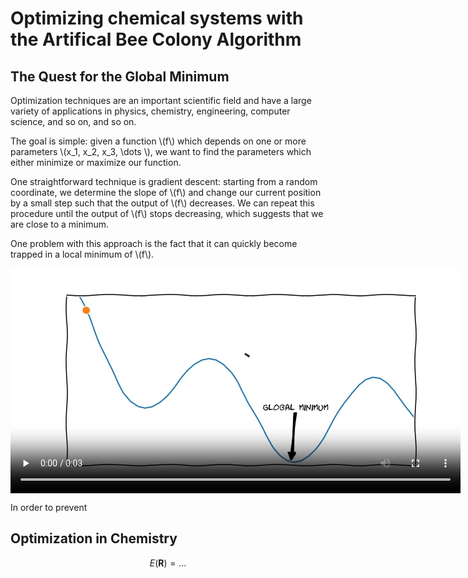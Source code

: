 <!--
.. title: Artificial Bee Colony Algorithm
.. slug: artificial-bee-colony-algorithm
.. date: 2019-05-16 21:47:49 UTC+02:00
.. tags:
.. category:
.. link:
.. description:
.. type: text
.. has_math: true
.. status: draft
-->

# Optimizing chemical systems with the Artifical Bee Colony Algorithm

## The Quest for the Global Minimum

Optimization techniques are an important scientific field and have a large variety of applications in physics, chemistry, engineering, computer science, and so on, and so on.

The goal is simple: given a function \\(f\\) which depends on one or more parameters \\(x_1, x_2, x_3, \dots \\), we want to find the parameters which either minimize or maximize our function.

One straightforward technique is gradient descent: starting from a random coordinate, we determine the slope of \\(f\\) and change our current position by a small step such that the output of \\(f\\) decreases.
We can repeat this procedure until the output of \\(f\\) stops decreasing, which suggests that we are close to a minimum.

One problem with this approach is the fact that it can quickly become trapped in a local minimum of \\(f\\).


<video width="720" height="360" controls autoplay loop>
  <source type="video/mp4" src="data:video/mp4;base64,AAAAHGZ0eXBNNFYgAAACAGlzb21pc28yYXZjMQAAAAhmcmVlAAA6O21kYXQAAAKuBgX//6rcRem9
5tlIt5Ys2CDZI+7veDI2NCAtIGNvcmUgMTU1IHIyOTE3IDBhODRkOTggLSBILjI2NC9NUEVHLTQg
QVZDIGNvZGVjIC0gQ29weWxlZnQgMjAwMy0yMDE4IC0gaHR0cDovL3d3dy52aWRlb2xhbi5vcmcv
eDI2NC5odG1sIC0gb3B0aW9uczogY2FiYWM9MSByZWY9MyBkZWJsb2NrPTE6MDowIGFuYWx5c2U9
MHgzOjB4MTEzIG1lPWhleCBzdWJtZT03IHBzeT0xIHBzeV9yZD0xLjAwOjAuMDAgbWl4ZWRfcmVm
PTEgbWVfcmFuZ2U9MTYgY2hyb21hX21lPTEgdHJlbGxpcz0xIDh4OGRjdD0xIGNxbT0wIGRlYWR6
b25lPTIxLDExIGZhc3RfcHNraXA9MSBjaHJvbWFfcXBfb2Zmc2V0PS0yIHRocmVhZHM9NiBsb29r
YWhlYWRfdGhyZWFkcz0xIHNsaWNlZF90aHJlYWRzPTAgbnI9MCBkZWNpbWF0ZT0xIGludGVybGFj
ZWQ9MCBibHVyYXlfY29tcGF0PTAgY29uc3RyYWluZWRfaW50cmE9MCBiZnJhbWVzPTMgYl9weXJh
bWlkPTIgYl9hZGFwdD0xIGJfYmlhcz0wIGRpcmVjdD0xIHdlaWdodGI9MSBvcGVuX2dvcD0wIHdl
aWdodHA9MiBrZXlpbnQ9MjUwIGtleWludF9taW49MjUgc2NlbmVjdXQ9NDAgaW50cmFfcmVmcmVz
aD0wIHJjX2xvb2thaGVhZD00MCByYz1jcmYgbWJ0cmVlPTEgY3JmPTIzLjAgcWNvbXA9MC42MCBx
cG1pbj0wIHFwbWF4PTY5IHFwc3RlcD00IGlwX3JhdGlvPTEuNDAgYXE9MToxLjAwAIAAAB4JZYiE
AC///vau/MsrRwuVLh1Ze7NR8uhJcv2IMH1oAAADAAADAAADAEb0bPOfR6PtFoAAAAXNRXwwxv4g
MpxglFm2MuEU2AakOWjn3ZqjZtfJhHCRqELL9fY//fCYGE3xblS7+WmDVmK9DClegbfxquHOimZr
kV3AEtgHaIjgfVGUmw532lPnKETnuTtvU0GtOD14ECY3xdYaBs45g88TK8hqSr69E/QUNRcApmVw
yCflItygCkInMPKqmt3jAjRnjPF5VflodlHd30ZnSIuGQZGXNXrO71QZIkoWpgZxH9RLHK9z+kn9
aqZ8XwPNCu+fBj2MCZ4p0ZUvUZ1z5HRnUJA3aj3fWu2R21n6M/ZSt1JY53iY4r4AdfHysMk9Yuh5
3a2q334ebN5IAH9HnIEf8nfxHWq1/zej21jWkFRL7dubbVNOReXPetha3AHoOSJ5WadSfAdcuH+I
KHG7hOpf0HXtqpEfyu2Cpjkk0zQ+N1szNTHujJbLhII+Bhr5UAUDb/7dMlUE2z1QAkUnT5O6g4h2
xGPZC5PxwdDBLOUqsuS2mNPB/BuqmEmTeQpdKSGI4kfXuO7bOh9uLJJk8DivHMtg7nGqu4gm4SLs
yKPTi/wUR34LN5BwH4XbIhIpkRVTPp/Rid6j/7avCwYIOywPBwSX6jpFimByIXxxDb9eU+J81Ej4
GLQVE2v4BHqiZMvtauzOsDbxXyKLoXoWFTQtK2cmmA3g0+LPzCafWk3LBVtZw6JNMRgpKrEFU/FM
gI9acVUwP4U5fWwM29qbZGfswzgUB1tX4faqd8v3iR0ebUmqcXfKHsq3q8yk3tls21Bntm/PtsOi
nZ7jym1KdLGDt+a9pSJ/1kbdKCiGiKV7hA+v1CgN19fZ2a1Jhja6dPizFHttDNsPbPdTa4Az5D1T
U6gYEN1NZHLo2Lt80dqlSIfDIKSQrO7unp3L65VWoIqRuOCNpU54as/ax+KZco1WSmOUQ8eW49e2
6yp6xi9tKmkW/YhNm3j9SyQn82csfR2SlDN9jakjlo2BAnoVyMM7wtu7xRHh0QLhilLdmDtQhN8H
aLOa3hJJpjB7j7jaaztZZz3hcLcjynSDTg+ukmEDERByA9IEwtTnL4Tof0z5cw2qBtk/jFDYowEn
U3QUHI9nJInJDt8Ba7EhayOG4MjV1P4b9/APp5AzG18oIEtUsxbLb2tAUQBRbBeTuw8U685ZTYwh
2E5VycB9OOpjhOroAHs1EV36Qq0yQI7RP9N3uuo3vV9DGchHZ4BlrOuvj6RIlr40iBuwJUR/fP12
uOKInrbIUPD4PC5qhmx78OZqC+CZ9qulcf/CJLdsKzOoPxXUZ7XpVO+ad4A/OuNUbXgbB9w1yUys
WNMqDfvLpCGCRbNBGv9aWfDvMMnoirHAU1qlhq/voywe8jQu11/IfQXdGM8lTUIek6+BRemRIl4O
7kWguijP08td+oIUR1AAABaSZ5ByaWJs7xc7Bb2w/BFNwuVAbairHp3zTSKL7kOs+7t8YW8SHYZG
md7P2vxTTtBCPPmrwz6rBoqMtnSe1fLnsoG+yDrpmYIlpr10ieMyWE+NoWev0o4WaCBsBaB46TQz
/OLKtLo3P27FYitilQ3XGZ6durztwvLUAWhC9wbFQWm7Au8gF07PDqkmBdhfK8syBNc/vEpS1rSK
jT9//HzqMOGqlV2uAJdQvT/LSi9f9P1E1seDhK20h8FEuGbv9I5AqwGoOL+T3yUriWuGq39j7A0y
BU8aFmmqwUJz10Jb+5BWuHmgFcs+QYRjj5jzjsyrSW2YrBqF5a79KPh4X0esqtC/chubNb6OpUa+
6QfeuLLRTVIrhUIRwZtYETZI5f8x41s/hNlVdNQI6AIyfpR8eGjxpGRq7q9QaPN/LILdaynDhLI1
2AqjxesSecPDe2KLM77gXg4UN6F+LE5qZvEehq5OTcqI2miR8Y9h0Ah4WariDIE10Cw+5INyDBQf
Y/FsHPH4A1XB13bioyuk+rMchwhcQXE7tcrOaRjiwaZzwQAsFUDX5ZyzOD7PecFjhzqtE9hO6Wr9
DhgImVOD/nfKWg6NR9gvevp4OVh1USW2UCf8vVDhJAP2d6sA96wvmzup/SUm0D/gD92djRK5BBAH
L4Z91fRLbVb6mnlJl/F4yuVLnqnkhwXCiAhVxNOp/dnKFQI+dRjZJme9Ne1GQYKTly34qwGYqMTw
poTCvxln+NkjmPad+MjKvFYod9V8McGSLg6HG5oqSra/PCYaBv7L//XgwJ1fiiWUHtPtAF75y52E
6cTq4Q92CDi/jouTK0il4VwiwbRsNoT838Kb8Nrfou0wMeMv/QYVq8VYkXungxZw6o9KuJjrbKVD
DPop+i+nX447sr7fV6H9C7rcRgAYORjRoDaBdeOLMTIutMNo6AMFWzNTOy61OxyJ8ZuHgftVtqvt
zQ5JtQnlF0Vs82aEZyaixrDh7r58khl1B9z9q5bBk2hJ7pjg9P49Ik7zkl28Fs0mxsBGBXqhOK7y
YGSA4zG1I6IssZGPW6bjpO8yzMT5ksWATasPXPatZCL082FXgrbIH/fOFhoucwqGGE3+7AJGRuNM
z0VdcfA8tu2C0oezgh7H/4DsQHwiW+P4VcHo9Mc0sGN+k9zhSTlpxzDslCCrMiiWBDy3x6SNZqGf
3McYYAmSzNJa3pp5Ale917LpCiPE2ZxJtqueQgQSTtyZbVVb9zyW0W1Hl9IQEAnO7KZdpxR9/l8O
iQzafVbUVYfrR/eFjR1Nqgd/i25nIEnPS1Er+n+5ojkxxdqFdkpEPqoRJvsecYmZfQ8RXZiR2a7i
eMhdw518jw53LsYVJiRijwIc8zw4gAm9Ap9M5nF5FdiVfswAkOjccwSJcim91hzvYzDDP8wI7QmZ
TgeV3ZyBn59cuQpS/qke316qzPk8cJpabj1WGMFGGOPsvSG2QY+ZmoeikE4S+2KJjiOSqY2V4MQS
sNhLS4ST9/uHvDtYh9zjcOAAWXzjmBTmek8mPmD5GKkt2u0vifHM88O61bp25mfu8r+gTpDMP3XZ
HmyyFq0V5LgVwBNbpibPNhpuACrWvp/vgmpYsusgavZGv0ZNc14Q+bMng6ktfLyWdvuw1xYQE7L0
6WF+IQ010eulNDCZ/ekcW0g0v4HCnCu/npkNisD92sr6ZRxhC3lxtQsVIug8HF0QV+xWZhCvNCMc
HGIq3WttUq4fa3Tz8EGLWqTgXI5DzY3hmSsPkX2udQDVj/A57dVCo7Jtz16+aLRgDgOH4g6ZrvRY
YXSFGBBXDnCQv69BfqlII/IVgkpfpmVR3kqQfAxPfiBdJoOa5w7dTx6eN8vfLoZ3YmNWXcyhZ3oD
D+uvIzNTsbPxebdUGTDHpMokJonMK6ngnQY478E+6yvp8lFqQ/FcWp42LyYVtQ7dHQCt0B1ALq/0
+WahCmfRSnhjfrj9vvSqsLW1qH9snjRteR6YhVgYZ/5Jy5x3z/6pyyu0p080kA6hE19whnpyhkgy
rBbMzbM922Q0zFwljt80RzDZeI+f21K5Dc1AFkP8CiervRMfeAgH1TaVO17O6ulNcJKJroZw0RRH
6pvzbOziTDQb99DpwynowdE0DOe/suIaXLcvPKadefDDG7crcNOzNTNnZz/OusTMrRpfkKKTNdcl
esCvjC1YUyvvJbFmk9DedwZ8pR6+OWGDx//5u/rE77zZfPRQZcDYSRuFYC0T0DooEpZl9R18Wztz
9PyCLA6LnzUzU7CIvUNoO57F9E1X7jFn0f+qy0GMId1nphd5TKTbCeCkspwZUBeB1w4/OgyydYDc
2QkcP+xx//8b1xMWfFglPPHsjpczyMqFNJEqlTxWWVZrcwMFY6HV1F4XC5b7y1bFY98ERQBE5i4W
mqrWqVCaBRpAJgEvBuRHp/++Za3lQ/KN6/ZKF+PFDifWYnMgh++UBUyRcuEQxl2m4MDSwfIlue41
tuGALL0xl1QQMZ5F/hFRCBb+x9Q/caSFpxgwQ3nW7AZ//EhSVTN2asPKm49/Rw4TA3jtpG5OTA4I
4X3emLwdkMtXY/iHxCc3nfm4MuqB7Ds0EQTPWElLAo+kMv1ml5pcY+DlxvBVcEYhij3v8sRwvDDU
TpbGV9R7TNz1VpkdhOuRgcwggvQ79536Xpe4UJomypXGQ2y8AN3HzbGWy9GBWCXkvW1bnuuEtRk1
C1wzXk7B/V3HhVN/JP+Gq/aoWh1TftB1oUuu5/IyJ3wHlMKVv4dCjtJMYKIvQg/GBghZlHNxbn97
SebJcoB4CtzZKCWOzauKUjJd5M0sq/54bcoReHT55ijJP4BjcLDRmUDTzt24oVhhC9yApkk8jOv9
3PyMCNyHyhTQ1Mc5sCp9vZy57CPHVnuqUWOIuUfWobIlXmKxGwpj6C3DeMs6rtms4xjdC67is+Tu
ry4XZZK7XHyisw5e489rMoRStybdTIb0yESOGjkkAWgOdngP90Qi+4YNF4biKpTPaVaWRNi1FH68
ZadalMb1EV6he1TUDm8qSmyiHUX0wqPXZMvXmjlDBftBToo5OBL5oNXsgo3v+Xa8ekC+xv3B23Lg
T7C7WfQumXgbx33CDULjtKXzf9eneg0jtxoOsctqSn4BX64BNO9vJtLkNK8v6uM3wx7Bdi3dnxX1
YRqKBHE3v8Pqehxo23xu9jFsitCQ/BzkgaWNSxgTu8/59gavXuthskjhoJYmcDFY5yd/E+vST23Y
dXwc/2RL5UCDTL0KBVFRvzR4M955Cf4Up0np8luPPrbuBNNctK0zPzZYP510AvBC9HykIn0tnPGf
CYdUTU3dQzgYMIIziw1ETzu1MrZHqrj2l31xU+9rmqGwAACtw5j36X0j8Nn2Rstg9F1M0cdOkVNV
pSQDC26nuSJRYJcOUshFzr1Gm9uQfL73j1A+/OoGmSmmpAgihLHeFJRcfML3qHeT91uM+t5Fvl10
0du3gKvwbv+hNgodOCpN4nLxbOVDQHm2KWHZnj+vjTwiFkvvtBVFC5m4Shh3VsGOv9t8zTd2/rut
zwYChHsXqhzE9TCjlwWtRfaWIomjqWQJFOFr29a6gBW2fSJmjbMHpGFqQVUdCDKl5a05bJTD6oRn
vxYvrxIFnEOsBnT1981Vd/VRGvGSLIyoq5iUTEAE/SzF+7bsI9UvvamOD6ksGhp/3rXeiDA2MIWb
5SRqPV8cCgF2surV9Q2FX89GTpa/uYp7OKn994w24zXmsQo3TVeXyD1lM5yGX2S7VYUtbbx4TNSI
f/oRuQX4Trax8R4JC65vVrEj3X1fLThFLQ6JxS0Qy4s391yqA0+w3i5XDA9NnR0ssGgq9B0NTBKG
Byl7tFIljKxWNCjagleHm7V8uCoQmJyDtSmoFOPUsShA1o/mga4C8doIJe8zO5mywMNqi67kOve7
+iG9kx2KA8lL4ixARtXrlCQ1uEYK2DycqLJKmlo7SaxRpCAzLtpQw8/amqvv/Rr0Msx2Vp3YKmVP
9MQpJNOrqYpYBgA3JbsIPTLzDIVX0K25m/dwQ69uB94ZqbSMTgbM/SEUzmGtNhtEN6lwXLvaNoCy
2wOy2l7pDoM/dqRwMbLVq5GEx+UPUQ4SbZ53gBGrpJ/do6iuOzxynYxBZ5pg2S1x7aFqfvPdvgaS
GyVsyUvoSYouDCvsCGKh4axrXaYm+CSDxYMdivM7nYrlQapMHapBPEFZaESWKNUw171js8scwQD+
70P3bRoV40XZFZFUd9BbEecT9X38jKj9DrQs2/pT7x2xvge/xbMJ+r02j3LCPV+sP+Rz17LV0tSr
YQ8iIXXpX0za5ejul8IdrRjx+Z9g58NuUuo38BX41qJs8r/Qlnzv7/mlrZZ/14OQL2el/0QHDS6v
srX2aM84ecstKz/EvUZO7EqOGLAvfCdk5mDiGX4TXQIgZCzkUM3ydWwT1mhkGdyVCypNV4DkFoOU
9RzvGw/Iek/anEVq2HHvDJi4nSoVhJXdMaFw5QtprvpNwOiMlTX+zcYCFoYRPfJFb17CFGOHXzKR
t72dq8KBLzRjFZyoucHT9234Wwliae0LLEueVjPjWVdlCTG2HLB0K9ssHOWxuvpvRHKzZGqilu9w
v84Kh6dDTRDmsHftwtMVCFpJtMWDUMyAnu99KVJrWEALkQNmGFvqdgHVgO3mBF0u5/hiYVh7Y4hh
z8ohq6lStJ81X0ynjh9ezq2VMrHfesx+KTs6TlvnicnRYJrbrfHVRJI0el1cR1FBkR2loKWwJ1zU
mDmjpoDQibMsyCMRf6LkVOSDwCE8G8pgCGrB14g0hQCPDMetvxBBwlC1OCWXwHYYqhpE4rJn6d9o
b+f1+nTmVThzZsFG/1VVdTU+W3QCCcFaYXv0wSt8bRGpTL3fmN1Ogjl9bm13m0wYSooeTEssw9Ta
Z9IgJnXF9Vq2Ffd6Y8apcITzSfYIXHEnTlStE2BmPRQYYcIY/LkZFKd4XZf7Kc9t8IjymvUzH+np
oBjn6oRTwuio8xtRqc/Un8O+p/bR1rKHUumKP3zIr0dB11iO/J1xeMeNliyBSLVhhSf0eKVRlgS+
yavZoch/k8ouBtFdAQxvKPDFHriF21/jZLNSB5x+0A2YvnbDZyrFz6V8adNArNGW2iNRz9M3DI8+
TqqtajdjyU2Of/jyRfxVx34pbtkWWFbtiIgzVjpLalD1+d+5A6gB/BQLqWR798lzPPJw6G9TgVg+
/kF4mVEVbTp22SVF2jKsLahOWlhjHqoR3stjIXQZlEy/EzsiCbzXWOF7CxGqESCO7DUWR1pAf3JS
+KsK6zbF/4oB5qe4IBxSy6i+MfLQc6YHGFIu92J8s88ZONb1QOiXF5nyac5hUZC+zb55s7oS4v5K
sxFI36syNOaGglHu/OrBmJqPN9AyQv3JP7eqtk30W4dWzbf1unC/XXbSMO0W9Erw5HAlehJ7nFEZ
+Q7sP2oA7cGiE86EgfMfw95QoYZuoO0fn/3Sz1kGmEVaOtqOWc8d9TW2hzMIhi8lbQxG6oIQ0Dvg
A87dAtQYgmOVwfAPlH2i+3qUu+OiutnGZxCDUEcwUCMiXXl6MO468LHjk+s537kDmRfy3bwOwo7W
7SOeTcKa5k1hzhs5VVfehJMRFNYqNPXj2PxOOugLI9H0zHyfQA9oefRR+EspLm+SPByN0F+gr0kQ
tLyg08rZf9Pc70ArzIV++Gpa3MbYlpEnWAtkq0vuG/eoekJlB8dkYsZtr0tqDu910HOAeu7omTwW
Q1MiArF5hQML5vWwzkDJobMXCK62AZkqt2hqOByLkz3iaHAg6rlorhv4HPp2UzKD6zuBVhpF+Ohz
gKSr9FPvETm2nrQGrEFRtWD0u/G9SP6o3b5uhNQaRLCvp2A9bBxFPTWcZAF6/fWaNXo3CBMn94rt
l1uPhuQNWgauW6ZLqTQANq1ZzJ7xJOnNEttNqs8zP9Kexgpa97wzDSw97yTSXyuNjx/2Pl8m0zVO
HsN+CcqQrCGpyh+9QTnLHCoDYfEjey2kSkschdJL5UaumRJwFKCWuusmK+IV8R0UxBpW+qEXVrSd
SJXG88G9KIu7bZai4lpSPReH9AvsIsaTCYYAubkDjbNyaYmCFAevwa2Qfz7DUMVZTV7uqOeE+x+O
LAhZvM1blaWekRcJwqi+rP0WF7dJ21Mu5nQHgy9jscE9wRmsjMoDNs8Ohbqg4In25wgEAofBgvAQ
Sn7C/3gyiz6Lg+jz5AAKvn6PdWwXk2nd4BogxjFIQQ9esH07sZ9wgCC17Ut9CZBV/EJCD7Z8QW91
FTgYb3cRZ5LXclhifnJiInfGGD3i0eu31k7c8DewYDGycAhx66xcpFHEkNMgY+Rr4tykp0EKOjgC
eX3A+tNms94g2DWKmUbKmCnFrxvdflQpUb0FrS1LlWNoT8pcNPXDapQNcDh5iixCfik/xxLF72Aw
aPLzDGgEjSzszsJaXt8E2p8KxIdLcRm57JIsxiYMp0ka6ACufVsUG7wNHYrJxuFNpvoOAjjhdikl
6+/HuzkLpy9zZHnSV3nQJKNFwB6wNIA496Un0elygZVPJpnZZS1Z0mMcnLKmBdU4YnNYpo9FSMJ+
Yo46MNuSlv2UWjRoJhQWsJeWc1h9/Lpd41HfhGd0Q2sAU9P0jyfLDwaTZRBV2tgCkLOpbPNUaXhx
wAt++KATBcRWL1/MNk+zTEQcZYxmnK65I58w9TiHmP8Sm2HM3O8ZTV24irvXhWKNUCrzOPIcB2CM
tVlCkDdF0Jx3Fgt5/9/pp0H4+G/IMnSar5tYKtkLzruAgPk/DErvFcC41E7wmX8ujjXLZUBKjGms
zA9UzMgByRLnR8HbO7UgUSJMKSfwVAi6v+f8uRgmCT8rRgfSoiAy0H+Sw9yVjdLpBmwKCCedDagd
pV2BX9GQG5CKrGvu0RkMVn7Cmn/WksQDl6NjE0IzRjBEL8RnNIavvRiWEhXIlw1oTesiJGi0oxxR
UIgPpCqcV1fDKDnc/QoIl+OwwqARmHudiej+jupu0gDXbG0d45SgVVbPk/v/UrcvMTCphQB6n1m+
qfBBrdUC7rOfgd4hfRrygrIGevVvol53EB4rjTiV5h3oMvifEJ4+5l9Ek4RIi13eabxHAK+WWmWk
WUb9c23pv7Dx/YZ18GDDLVY0ouZN3YMfJtKpf/Wrn3oa0IpiIkINy+b73ETje1vvW3FvxubtbLvz
Bsr+e3Q8t7WaCpCvBCizJHAUAckjAQCbfMJDd2uMkqX7UgsEv0NSrBl+UZVdy05mjFfxPswKWnDx
taS/8xa3IcO+Jq8SmbE/sKQ3LVOeFJPxk67PuXDcWmpiJSHntLbdEdR5tT7nW1G/baiiq3wfrXw/
lKGUUktqtQCsseOR/H++PgR6UhEB2vA3xMBYygDzQrVzkTeFPgrJNMfQdZPaHoCfLBWUKSupcWsh
ONTOw/iPTcvPreANUQWfsaowNlfqkNtbhTc7kAJkE/HcVJB9TLForXuKzL8FNa1/TJ/IwPrW3QLc
ZK16kOSLo+kPX4GJCyB8M4kSrDQkWOtS9Ay7gIo2Vn2irfalrpg0D4fJ+p48V6JPL7/YBESzGFn0
zQdtW64LPwMEYqzhHd/oiUq6wkuX+nfDYOOrcQapDC9YJeWvRemQLnpf5U4fKe3RqCHwVf48Mu+n
ieCK1TaA4EP1wmEtcCZNTEvPAbOChKQkxPSvkpibYQLaQ9/V5AjlZrXQC/OhMRL1yhsVFqGzUe29
ZQeOKAUbP3uqQ9SjkRVcteXuprhXqxZqUVgf3dwr7moPwwkeBTid7+rFmuSW2wYbIhlNEFv0KllO
NBV8EWMvFpteGAkx1GQgHD91SkstL5b3FR/08UTEwWs6rLe8uqeG1/86HbMYQnXsXjPLYWaY42zh
oD0CPy3qrH9tFAFqg+1q70R4rlVIWPlQMrhCtdcUbPPYykJDz8ewJbosgtBySAZG5rUDfXRtwv5h
d/Gi8Z5I5X0EMuB4SsPevPbkmPNR3/GkMe3jWVwHmKKHmcgDHtLo6XDTxAmh5jqhpBa4WbDAKlQ6
cLgMXlR9Yn/kCX4QOPNW+sJrrYJJHVIQqw2V96kcgGxx0+TxbTS54y1BcJDtTFMom029WgXfgKGC
XCOfGpaBNadHXZLVkw8hMDhUho4gG9sN5X2RUAbrxEjruIFTorK2nimZkXL+6JWZTiMs0Oy6t6BY
HOYXPVQXww/zqyvmaXnr6DKrDLvCylV03+aQHFtogOR8CYnHmGzWwXeFDHhz/usr84FBsVTzWXwH
gbNYOtBZl2LYGYyHSRivBpT+VOn/Z732o9feVeGtRBxE2ABMfmCDyEDhSsu4e7k7Hihe3xXUQJMl
G50Cy864IC3pHM001oHPrjErhDQ8dS2qJ2/oCc8DnuZwSmVO7O+wkwrYeQxVe3MZrKHBpV36K6ee
g7CoJDZuxzXsk2uz7YcidYHQf2N8O4qAJLdPf93TNnzaBeFIzzfe7QK+vev2V+lTf4CrZxYNkYza
6jZPiK1WW8mY47jX2a5V4RfjG1yGOM8eVHLt+mfLHXTyoFpgXWqjlphOveMHXFPoNRA/gJNYMkjC
L7OBYeMn4bcuaI0r2UBi3c+PENf8ujYYCB0PwjbgR/7eJXF91BFmYqqp1XESTToOn0Y4tFT92VCA
l5E/N0/HCwWcspP+ZJFRyFA7g96jIK/gn/SryDvQ17PUlpG8XFV5lJIXUL+BsAwgKSqnC8rwIFqC
sfzCR6AD6zbUsDtRfL6X4Xb4oqMnhdQza4ks2BDrjpPa6WWhfuAIUQAAAwAsSAjpAAAB3kGaIWxC
//6MsAKT+5AGXxO3Rf/zpfUn0n3AMau6625yDGgW/cN0MVQ1iGIqIuu/cz975Xnhaq/LGm8h+roi
uvDn5pdbeENBv5qWzjJgKDaBA12xEOQFCAJuf18dLIs/FbnDfm6kEsC6oiCnnALafpJa6ACZmfnm
AQ0hn4fjYANcLOXTsvE4QHXa5dsPng9OAbbcsHBR4vPS13VllO5tAKD1uagTp9imw8ls2oBVRJEV
EVCVM/OkxGKMQR9yiVfypCBUF8EOT36HTH2gOVlwTAwfKymMvfqFf2H22iMEQmGidv/ZCfnX6cGi
xnS5kjGWa4OihoSuVg04UNtaYEaiia+9VZG6lcKnGPbTmnYdjh91ELh0D57b67sfMQF5XDUNiNBi
OHNaR5F5w0jHgs03TeD1kPWfa+SJAZoTnaygeA0FQ7XMFLe3FqQ1KjeIEK37eILX7wVAH9MYSxPV
R9+lCwWMoIiZNPxFf3v4ATE4pfJe61ts+tBe4idVi3sU+UiFUJja8Czcw1ULdtXe0N6cgcUE57KG
cCbySj0VtJ+6xbP0ChSNocT+5ztg7LcY0G7cJZLggcZh1R73uT/nxIHeab2eT9kYnlGVRIS5QlCy
zI0P9/XeLrNRWC52vXIZAR8AAAD3QZpCPCGTKYQv//6MsAIf2CWAoJBPRwWA8/dN++7wqy1hPZRt
ddJQaMQpiGY/hJU18XAAXn914/vDaKVaso71an6T6DMvgprunjNLOMlc6rPNSmWPWcyV6RY39CzT
5yxE5sgEuf9MRh9YSMAyledjqI6KakarVGIQEBy+3GDdm7MVui6MRCGp994WsfLATaf644+8qGKm
UMjgOIbzVwIVj1wQJSMZofQB5y0GG1qQGKQFEKOybayj0d5sMeJbgh/wPJQXAPxrx1UzKlrw1ITB
MZeDijAnfSZxdKBQGjLmRVtHQDlQCQuTAsi6251dXJUImFjAfmY2YQAAAKBBmmNJ4Q8mUwIX//6M
sAHGj7uhx62fvoAhDS2MaqAvMqi7nY3HtbWjRzwCTW9eABTAB+9hxLfQx5ulvzuKEsR1mtMlaoaU
nwdAX+NPqBi9NCkAj+f6R6UvB9Sx+UDv8BEBepxZiZY8ycACmskLhTW633cm5XHhnAt7sCF/MrqF
2DUAHGPK4Cb5lxSq+VxewGRqlRI0Py5qTuvZ7J+kXAVMAAAAiUGahEnhDyZTAhf//oywAiB+ZK2m
TmqULFIBBzaL+VKwa9x66GAs0NlDFcfNOzjKvTkQQInpjuzT6Wt0Xd1nMMf9PZPRHXVTvZOj6AgV
bWZKVPw8DR/5+m1wvkzaJqvpH2PqXwPMrDnjgEfmoAUic7lDwKpYwrb2cheUmLO8C0ymmMolwhaG
J/FBAAAAh0GapUnhDyZTAhf//oywAThHAjnsqk1H9TISb45Jl6elWvJHMdeY/KKwGc39y9bER7EH
2l8XTW9AzXu/1Py1kuA/2+i/B29PQMSP9j3o/sdgxMyRbFN4KRlsRQGqRRpt1JVgh2+kkcWIDh9c
VZ0M+wFim2V8VpClI+hOCtxBovj+8f/i+6vCuQAAAFpBmsZJ4Q8mUwIX//6MsAATl6x1p92RtsRO
x3SwLo0Rz/GrpuQaJTIGiPyrPE3JpIr18exvyPFKW9zBQeYlLWVvE06qpqqLfgcJ20lOOqogDBWm
SmiH/qK6OQkAAABgQZrnSeEPJlMCF//+jLAAEwI1nAY3qUeFnwLQury3x+E7uD+/yjfuVPi0SA9O
2gOOsgs+InXH0gvzdCzb6q+tcxzbE6QF7SCqry704uz9s5dxiIFgJDoi3jajI3ZgDoAdAAAATkGb
CEnhDyZTAhf//oywAAYIEHAVNYvp4AaXGyUXKTmG1XglSEKkei/EOrpbPrbrCYXKAYEK3ONRQsMI
q/hRMDfhiDneQIBpSeeN37relwAAAEJBmylJ4Q8mUwIX//6MsAAGAuuvXMfbT1p44uTKC9y/7C8s
AITc9myi1RGSgjiInmd3qiLU58Jb+lFQOpFfbGE4IQ8AAABrQZtLSeEPJlMFETwv//6MsAAB3yYy
al87gwLFrCMuIpeb1BO+w9qKRolQ/CF0BVGWS41P1FuGY/hgPixzpa04pwJ1wJ6fKDfNK/AGODLN
3PRZl0dwAiN1k5VFTK2gDjgfYDyBT846C7+FY8EAAAAsAZ9qakJ/AHEm6e2T5MRMiLTJiKTrEram
M25tvC4G2Y8r59NcMC2l3IsO2LAAAABQQZtsSeEPJlMCF//+jLAAAdPeCn1a5m2S3J77wTselh5v
0TWh6+E3CFspjliR96LucyXuxQOoCzCS9pAPXM6Z2dJPZkXsMn52gYYm44f+RcAAAAA5QZuNSeEP
JlMCF//+jLAAAJj84EA17QlFYzYDGXAs2SytQhps3Y6ljyu+dlq1eMncMjiYQSsJ3lDBAAAAVEGb
rknhDyZTAhf//oywAACUSk3a19+MLAHMQt7DOv5q+h5pITIKI0+4ixitm9BnDpi8WSPNoCnQw6Fe
6rqrF66CISnx+oVWLqsQWf7Pd73WoACkgQAAAF1Bm89J4Q8mUwIZ//6eEAAAkyzGxwEgHZ+X8bdS
ezmwoXfS49DW23/qgvKLBuhy/cWtZBCYkNMXd5586YZxa3xqDlLbN/jbaGNwFBjOtmuLoMCsDe1T
XZTOeoqAAwcAAABfQZvxSeEPJlMFETwz//6eEAAALn3m62TGkAdUPDUy0x7Qvqo4JfMar0BaHroW
YCfygxu9x49VHf3KNqtw8NA/UaX9F+YMgT/bihidDMB0xi4d+s7Wz2pJECDHlgsAAj4AAAApAZ4Q
akJ/AHEm6e2T5MRMhVzYWCUg4BFebAk2R8owCeArF++AOvfqWScAAABFQZoSSeEPJlMCGf/+nhAA
AC54vQAfH1HnxeQurxuRW7kFMh0sQ8eq+huOatDm21aaSLu2EmEoaMXAI+Q5geqOywJYABHxAAAA
Q0GaNEnhDyZTBRE8M//+nhAAAA6O/DagoN16sIAVsBjO70NHU+DMsVBl4MV9cwXjuI8sdSvoc0LU
aWC2FjdmtTKACRgAAAAoAZ5TakJ/AHEm6e2T5MRMhRy+/iUTTG+zYbjRGyYWgNk5fAH4lOBN6AAA
AFhBmlZJ4Q8mUwU8M//+nhAAAA4dQk11GKW1aoATvMqpWGL62QasnvQGV4D32y4RUPfLZ3mfRsZD
OIW6L81KHnTY7bdME1KC8qpH2pS7C1kLLz3nXQgFwAspAAAAKAGedWpCfwBxJuntk+TETIUcPJq/
h4f8fI1BR0ujwWArZo50Wr2x0oIAAABZQZp4SeEPJlMFPDf//qeEAAADASTnpulVlGavULgC/3Zn
Y2MOSm1PTNnPD2rIJzAVcH6k/Wgi0wXx3j5bJDMdyhE9notP/Rr9xGo3/UazkxuaZM/PyiCwAy8A
AAAoAZ6XakJ/AHEm6e2T5MRMhQ0zseCjF4GML3zHGPyVx+3JHYWkGyEMqQAAAEBBmptJ4Q8mUwIb
//6nhAAAAwEmes4EYiFxHCX95sLqv2XDaqUZ10pRB6dCnd7FOKMcRNS3ay6RixkiYBQWAGXAAAAA
KUGeuUURPCf/AHEm6e2T5MRMhQ0zseQCM3/vyVudlpyYiBPXQOvpzjQdAAAALAGe2mpCfwAhu4wk
hIRZqdPS0AA/nlg5dGSlj4F9TCO1FnpwDZ3+Mz4vpyPSAAAAgEGa3kmoQWiZTAhv//6nhAAAAwBd
Gbr6n4pSXBBbSoAOLO8jX+E7aD5EeQm50QRAAg5b3aBQ6yLCGInGw9xNXvuYsiQMKkZOuzsYsleK
Otm2PgaeexB7pqgw+GilRWam6yM1Fn+VAaft+ZYcpIPPiSNLfEXjMBdo+ON0hz2nQgGzAAAAKUGe
/EURLCf/AHEm6fx7ILWJQ01lhvQSEjaoHpZw7zpC6H+jw12iXuVBAAAAIAGfHWpCfwAhu4wkhIRZ
qXYJCQcnPKXHyptYc/hgCwJgAAAAY0GbAkmoQWyZTAhv//6nhAAAAwBbDBzHDEx/QQA1DXSUV+Xv
DIfPG5rA53r0QQlMr9uYg9C9k9bY8p/yOzm7p6WRhWsGrraLmzMX6mMb7DqTTVL39xv4i94QV7Gp
9UP9ueAN6AAAADdBnyBFFSwr/wBYi3FE2M6TB6UdFl0cJPsuMXGeRxlS0BKMafN4ASk6F896PGFq
xbUXVoygPxQRAAAAMgGfX3RCfwAhrVeWYVBuc85pZgM4IADueDiSO+hufTINXHnXuln4/pstYk8y
n5g/kBgQAAAAIwGfQWpCfwAhu4wkhIRZqXXWvd2EHcf0H2G10Jqk0iB2G4dNAAAAgEGbRkmoQWyZ
TAhv//6nhAAAAwBa2ZB+3aIAZ71db4SXLbxrw/5HMEr/GIPxbhaWmV5e17jo0drR/25FBcO5vzkv
7Q6Uf9GOllWeKPNx1t2Ic5cmYdK1eF1xhCDYmYfQ6kRLk9N0H0jVxrRjwsqDT0LDFjxnHfxEp7E2
Hj0q2QFTAAAAMUGfZEUVLCv/AFiLcaVIqutHDvIBLhJyRDtsV90W1TGWyOKSEUCPc//6YT4RAmGQ
Q8EAAAAlAZ+DdEJ/ACGtV5ZhUG5zzmX9KTnUrs/4PS57ePs1rIO5JfkNSQAAACcBn4VqQn8AIbuM
JISEWal1qHLtuEF2koAHu3vLJbSHbJqOaD/3YVMAAAB3QZuKSahBbJlMCG///qeEAAADAFj5ldQg
0wPKTNx2bAHV4K4XFK7gNp3J4Yrwr6w4E7bwvJtlTXyx3yPTPJZbrWmUvGuG9EaPySIuDsHI6Q1W
RR2yNir+CW08p3EGvSmtRPYdyJV8KGfxM/AunMi2HH3bC0rAccEAAABDQZ+oRRUsK/8AWItxpUiq
60cO8gEuEnJD9hZetCsOgJ8kAN13MKGEJeE1LE0/9RAvhlqnkqb6y2g7Y6P+PoSzxLA7oAAAACkB
n8d0Qn8AIa1XlmFQbnPBBNJDf6QI08RAATsXEmYC9tfrc2OAHoCPgAAAAB0Bn8lqQn8AIbuMJISE
WalrKZS7/IgWwbUswJIi8QAAAElBm85JqEFsmUwIb//+p4QAAAMAG7oGUUm/gEAG4oyd3WJOzJsh
9s3PDfCjSQmBoQed+nTmsiOiPPOh3dOZAz5R5mdDNpRGQgLaAAAAN0Gf7EUVLCv/AFiLcaVIqutH
DvIBLhJyPo/9SrFmACdszKImRQrUXJ0A3dvA+IRcr0D3dIrAm4AAAAAiAZ4LdEJ/ACGtV5ZhUG5z
wOO6cdaAD7d6V+6VGlFewNAUkQAAABwBng1qQn8AIbuMJISEWalrCO/FhR26SUuiEFDNAAAAbUGa
EkmoQWyZTAhv//6nhAAAAwAbk4A4KoCBNs4cARNcRFjONagkfJMcSTCrd1IV90qteJ2lRKWORb2d
wfBy+vyWeiqfdsJth3EEBbFe6dggBsvxB6sM+mTmu5Q1TD8qDDSF8inL8rBVtTPAW0EAAAA9QZ4w
RRUsK/8AWItxpUiq60cO8gEuEnJD5+4sT4swk6hwhrQAfjDRicO6o/SAea8mZo6D+NhvfRRgzEtB
8wAAACYBnk90Qn8AIa1XlmFQbnPA4WJ1DpACZKenJoU2YtdRoQ0+4cqkgAAAAB0BnlFqQn8AIbuM
JISEWalq3guzuY3Y5PitrpzLgQAAAEpBmlZJqEFsmUwIb//+p4QAAAMAG5Ncl8C77M8gCrkEL+Zx
CmX+7TbS+Qb5zGtk0Ne1oy8VJ1HJ5L5bu8gCjGGC8CoSepUSzgfFwAAAADNBnnRFFSwr/wBYi3Gl
SKrrRw7yAS4SckPn7isVw0utdJBWG6aWBL/LQhl4z66Egsdmod0AAAAcAZ6TdEJ/ACGtV5ZhUG5z
ze1KvA36Q/EGHu0BqQAAAB0BnpVqQn8AIbuMJISEWal1sEB6+5gYYdKgm9sEHAAAAG1BmppJqEFs
mUwIb//+p4QAAAMAG6FMiyQgBUKDcz6Zv9BHojt3SL0us1hAaTNwi4+hEHntNjjrjHQhLmYXU0MZ
JP3xopec2yjqqR9cJkerUUdJT/V36qAVsiOuIs+PuDzAKFJGNtevesHhjJPfAAAAL0GeuEUVLCv/
AFiLcaVIqutHDvIBLhJyQ/BTEejCneHFwewwTVbhWglIZ3Bm2GpBAAAAGgGe13RCfwAhrVeWYVBu
c83tUMOyw/wjQCXgAAAAHAGe2WpCfwAhu4wkhIRZqXWwQJFiwvt3eI4WGLEAAAB6QZreSahBbJlM
CG///qeEAAADABuhVUMOoA2IOaodx5L/jhWAUIj1JdMz+itlJZIvspvCav4TMUbauGHT5fjJdx97
4LjzOT6ZM+yjmnIznxQ4lDdHEgTDO9C2GJE5opHdqQ8ThRtGXoqJxnuyMs0J3JJc07U/y45CYTQA
AAAtQZ78RRUsK/8AWItxpUiq60cO8gEuEnJD8E+Deuso6WduSQTQ1YhEWaBUrB8xAAAAGgGfG3RC
fwAhrVeWYVBuc83tUMOyw/wjQCXhAAAAGQGfHWpCfwAhu4wkhIRZqXWwPfC+Yjtwu4AAAABoQZsC
SahBbJlMCG///qeEAAADABuhVUMbSANXFtNxt7m+HV2QRiGnNwYwFGcLiM6ZgNFYmN4cTO/HTZK5
3PUlB3yh8gIeyBjCOpex62AOBiGj1QEEe1y59OIASLEfR7QrlR7idutZ8bAAAAArQZ8gRRUsK/8A
WItxpUiq60cO8gEuEnJD8E3JcCM2K0yDseIacj2JtQA1IQAAABsBn190Qn8AIa1XlmFQbnPN7VDD
ssP8I0OOsrYAAAAdAZ9BakJ/ACG7jCSEhFmpdbBAkWLC+3d4jhga0h8AAABMQZtGSahBbJlMCG//
/qeEAAADABukQqokLAAbI8dZcYJ9dxz4+12bXNm1Ox4EI8JvAXuML9qBDcCLouC8XAojVoaOxzi+
Cgtm3YSvVAAAACdBn2RFFSwr/wBYi3GlSKrrRw7yAS4SckPwRHzmAk2FALUCoHmQEnEAAAAbAZ+D
dEJ/ACGtV5ZhUG5zze1Qw7LD/CNDjrK3AAAAFwGfhWpCfwAhu4wkhIRZqXWwPfC+XqLhAAAAZUGb
ikmoQWyZTAhv//6nhAAAAwAbmKWoA4nY1wAh0cwK11bB+eNBLrQTv0aX9DzjBoo6eUdgPSGROsWs
jUYprSy9uH2EFhWuDHs9UQNdtUVMJnzbo5Zig9zuChmF3PxNto0wWBCxAAAAJUGfqEUVLCv/AFiL
caVIqutHDvIBLhJyQ/BAA5oaMud3Nr1gIuAAAAAaAZ/HdEJ/ACGtV5ZhUG5zze1Qw7LD/CNAJeAA
AAAXAZ/JakJ/ACG7jCSEhFmpdbA98L5eouEAAABaQZvOSahBbJlMCG///qeEAAADABuYpagDmXJd
1ew+EWvP4wHVvdZ/GeKpjwdVsfqNuqOaIYpLOVskpEKUA353xB4JJrAXbQVWzHVo9xzFybFQeTBs
+TluCEpoAAAAJkGf7EUVLCv/AFiLcaVIqutHDvIBLhJyQ/BEM0AU4zTxMCvIw4I+AAAAGgGeC3RC
fwAhrVeWYVBuc83tUMOyw/wjQCXhAAAAFwGeDWpCfwAhu4wkhIRZqXWwPfC+XqLhAAAASkGaEkmo
QWyZTAhv//6nhAAAAwAbmKWoArcLWaFNWRT6/NbaBqIGrvjjwZjog/lmoBKRZOGYLc0LPihtFE50
q0/a9JEu7MH1BYELAAAAJ0GeMEUVLCv/AFiLcaVIqutHDvIBLhJyQ/BEO4YJnhQC1AqB5kBJwAAA
ABoBnk90Qn8AIa1XlmFQbnPN7VDDssP8I0Al4AAAABcBnlFqQn8AIbuMJISEWal1sD3wvl6i4QAA
AEpBmlZJqEFsmUwIb//+p4QAAAMAG5ilqAK3rjtzmKqvzb8weqz+RzQjhjZ0XkgvFF/J9HuZ03/o
k6iVDhGHmBrywvVys/+IfgCTgAAAACVBnnRFFSwr/wBYi3GlSKrrRw7yAS4SckPwQAOaGjLndza9
YCLgAAAAGgGek3RCfwAhrVeWYVBuc83tUMOyw/wjQCXhAAAAFwGelWpCfwAhu4wkhIRZqXWwPfC+
XqLgAAAANEGamkmoQWyZTAhn//6eEAAAAwBr3dpQBHtO53F1TX6BXHArzmenPIdtPCkzKjtFk4UF
gQsAAAAmQZ64RRUsK/8AWItxpUiq60cO8gEuEnJD8ER5SCtGBD6gXBBVwk8AAAAaAZ7XdEJ/ACGt
V5ZhUG5zze1Qw7LD/CNAJeAAAAAcAZ7ZakJ/ACG7jCSEhFmpdbBF1wAKghKidlhqQQAAAChBmt5J
qEFsmUwIZ//+nhAAAAMAa916AAcbnjKad5NtZ9qAx8SCUoE7AAAAJUGe/EUVLCv/AFiLcaVIqutH
DvIBLhJyQ/BAA5oaMud3Nr1gIuEAAAAaAZ8bdEJ/ACGtV5ZhUG5zze1Qw7LD/CNAJeEAAAAXAZ8d
akJ/ACG7jCSEhFmpdbA98L5eouAAAAAcQZsCSahBbJlMCFf//jhAAAADAZrmpkKPG5AHBAAAACVB
nyBFFSwr/wBYi3GlSKrrRw7yAS4SckPwQAOaGjLndza9YCLhAAAAGgGfX3RCfwAhrVeWYVBuc83t
UMOyw/wjQCXgAAAAFwGfQWpCfwAhu4wkhIRZqXWwPfC+XqLhAAAAGkGbQ0moQWyZTAhP//3xAAAD
AAADADIypWzMAAAHb21vb3YAAABsbXZoZAAAAAAAAAAAAAAAAAAAA+gAAAu4AAEAAAEAAAAAAAAA
AAAAAAABAAAAAAAAAAAAAAAAAAAAAQAAAAAAAAAAAAAAAAAAQAAAAAAAAAAAAAAAAAAAAAAAAAAA
AAAAAAAAAAAAAAIAAAaZdHJhawAAAFx0a2hkAAAAAwAAAAAAAAAAAAAAAQAAAAAAAAu4AAAAAAAA
AAAAAAAAAAAAAAABAAAAAAAAAAAAAAAAAAAAAQAAAAAAAAAAAAAAAAAAQAAAAALQAAABaAAAAAAA
JGVkdHMAAAAcZWxzdAAAAAAAAAABAAALuAAAAwAAAQAAAAAGEW1kaWEAAAAgbWRoZAAAAAAAAAAA
AAAAAAAAMgAAAJYAVcQAAAAAAC1oZGxyAAAAAAAAAAB2aWRlAAAAAAAAAAAAAAAAVmlkZW9IYW5k
bGVyAAAABbxtaW5mAAAAFHZtaGQAAAABAAAAAAAAAAAAAAAkZGluZgAAABxkcmVmAAAAAAAAAAEA
AAAMdXJsIAAAAAEAAAV8c3RibAAAALRzdHNkAAAAAAAAAAEAAACkYXZjMQAAAAAAAAABAAAAAAAA
AAAAAAAAAAAAAALQAWgASAAAAEgAAAAAAAAAAQAAAAAAAAAAAAAAAAAAAAAAAAAAAAAAAAAAAAAA
AAAAABj//wAAADJhdmNDAWQAHv/hABlnZAAerNlAtC/5YQAAAwADAAADAMgPFi2WAQAGaOvjyyLA
AAAAHHV1aWRraEDyXyRPxbo5pRvPAyPzAAAAAAAAABhzdHRzAAAAAAAAAAEAAABkAAABgAAAABRz
dHNzAAAAAAAAAAEAAAABAAACwGN0dHMAAAAAAAAAVgAAAAoAAAMAAAAAAQAABIAAAAABAAABgAAA
AAQAAAMAAAAAAQAABIAAAAABAAABgAAAAAEAAAMAAAAAAQAABIAAAAABAAABgAAAAAEAAASAAAAA
AQAAAYAAAAABAAAEgAAAAAEAAAGAAAAAAQAABgAAAAACAAABgAAAAAEAAAYAAAAAAgAAAYAAAAAB
AAAHgAAAAAEAAAMAAAAAAQAAAAAAAAABAAABgAAAAAEAAAeAAAAAAQAAAwAAAAABAAAAAAAAAAEA
AAGAAAAAAQAAB4AAAAABAAADAAAAAAEAAAAAAAAAAQAAAYAAAAABAAAHgAAAAAEAAAMAAAAAAQAA
AAAAAAABAAABgAAAAAEAAAeAAAAAAQAAAwAAAAABAAAAAAAAAAEAAAGAAAAAAQAAB4AAAAABAAAD
AAAAAAEAAAAAAAAAAQAAAYAAAAABAAAHgAAAAAEAAAMAAAAAAQAAAAAAAAABAAABgAAAAAEAAAeA
AAAAAQAAAwAAAAABAAAAAAAAAAEAAAGAAAAAAQAAB4AAAAABAAADAAAAAAEAAAAAAAAAAQAAAYAA
AAABAAAHgAAAAAEAAAMAAAAAAQAAAAAAAAABAAABgAAAAAEAAAeAAAAAAQAAAwAAAAABAAAAAAAA
AAEAAAGAAAAAAQAAB4AAAAABAAADAAAAAAEAAAAAAAAAAQAAAYAAAAABAAAHgAAAAAEAAAMAAAAA
AQAAAAAAAAABAAABgAAAAAEAAAeAAAAAAQAAAwAAAAABAAAAAAAAAAEAAAGAAAAAAQAAB4AAAAAB
AAADAAAAAAEAAAAAAAAAAQAAAYAAAAABAAAHgAAAAAEAAAMAAAAAAQAAAAAAAAABAAABgAAAAAEA
AAeAAAAAAQAAAwAAAAABAAAAAAAAAAEAAAGAAAAAAQAAAwAAAAAcc3RzYwAAAAAAAAABAAAAAQAA
AGQAAAABAAABpHN0c3oAAAAAAAAAAAAAAGQAACC/AAAB4gAAAPsAAACkAAAAjQAAAIsAAABeAAAA
ZAAAAFIAAABGAAAAbwAAADAAAABUAAAAPQAAAFgAAABhAAAAYwAAAC0AAABJAAAARwAAACwAAABc
AAAALAAAAF0AAAAsAAAARAAAAC0AAAAwAAAAhAAAAC0AAAAkAAAAZwAAADsAAAA2AAAAJwAAAIQA
AAA1AAAAKQAAACsAAAB7AAAARwAAAC0AAAAhAAAATQAAADsAAAAmAAAAIAAAAHEAAABBAAAAKgAA
ACEAAABOAAAANwAAACAAAAAhAAAAcQAAADMAAAAeAAAAIAAAAH4AAAAxAAAAHgAAAB0AAABsAAAA
LwAAAB8AAAAhAAAAUAAAACsAAAAfAAAAGwAAAGkAAAApAAAAHgAAABsAAABeAAAAKgAAAB4AAAAb
AAAATgAAACsAAAAeAAAAGwAAAE4AAAApAAAAHgAAABsAAAA4AAAAKgAAAB4AAAAgAAAALAAAACkA
AAAeAAAAGwAAACAAAAApAAAAHgAAABsAAAAeAAAAFHN0Y28AAAAAAAAAAQAAACwAAABidWR0YQAA
AFptZXRhAAAAAAAAACFoZGxyAAAAAAAAAABtZGlyYXBwbAAAAAAAAAAAAAAAAC1pbHN0AAAAJal0
b28AAAAdZGF0YQAAAAEAAAAATGF2ZjU4LjEyLjEwMA==
">
  Your browser does not support the video tag.
</video>

In order to prevent


## Optimization in Chemistry

$$ E(\textbf{R}) = \dots $$